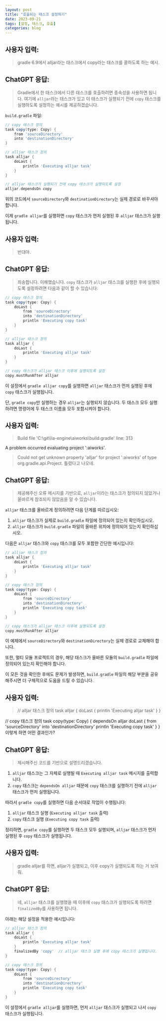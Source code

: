 ```yaml
---
layout: post
title: "호출되는 태스크 설정하기"
date: 2023-09-21
tags: [설정, 태스크, 호출]
categories: blog
---
```


## 사용자 입력:
> gradle 6.9에서 alljar라는 태스크에서 copy라는 태스크를 콜하도록 하는 예시.

## ChatGPT 응답:
> Gradle에서 한 태스크에서 다른 태스크를 호출하려면 종속성을 사용하면 됩니다. 여기에 `alljar`라는 태스크가 있고 이 태스크가 실행되기 전에 `copy` 태스크를 실행하도록 설정하는 예시를 제공하겠습니다.

`build.gradle` 파일:

```groovy
// copy 태스크 정의
task copy(type: Copy) {
    from 'sourceDirectory'
    into 'destinationDirectory'
}

// alljar 태스크 정의
task alljar {
    doLast {
        println 'Executing alljar task'
    }
}

// alljar 태스크가 실행되기 전에 copy 태스크가 실행되도록 설정
alljar.dependsOn copy
```

위의 코드에서 `sourceDirectory`와 `destinationDirectory`는 실제 경로로 바꾸셔야 합니다.

이제 `gradle alljar`를 실행하면 `copy` 태스크가 먼저 실행된 후 `alljar` 태스크가 실행됩니다.

## 사용자 입력:
> 반대야.

## ChatGPT 응답:
> 죄송합니다. 이해했습니다. `copy` 태스크가 `alljar` 태스크를 실행한 후에 실행되도록 설정하려면 다음과 같이 할 수 있습니다:

```groovy
// copy 태스크 정의
task copy(type: Copy) {
    doLast {
        from 'sourceDirectory'
        into 'destinationDirectory'
        println 'Executing copy task'
    }
}

// alljar 태스크 정의
task alljar {
    doLast {
        println 'Executing alljar task'
    }
}

// copy 태스크가 alljar 태스크 이후에 실행되도록 설정
copy.mustRunAfter alljar
```

이 설정에서 `gradle alljar copy`를 실행하면 `alljar` 태스크가 먼저 실행된 후에 `copy` 태스크가 실행됩니다. 

단, `gradle copy`만 실행하는 경우 `alljar`는 실행되지 않습니다. 두 태스크 모두 실행하려면 명령어에 두 태스크 이름을 모두 포함시켜야 합니다.

## 사용자 입력:
> Build file 'C:\git\lia-engine\aiworks\build.gradle' line: 313

A problem occurred evaluating project ':aiworks'.
> Could not get unknown property 'alljar' for project ':aiworks' of type org.gradle.api.Project. 틀렸다고 나오네.

## ChatGPT 응답:
> 제공해주신 오류 메시지를 기반으로, `alljar`이라는 태스크가 정의되지 않았거나 올바르게 참조되지 않았음을 알 수 있습니다. 

`alljar` 태스크를 올바르게 정의하려면 다음 단계를 따르십시오:

1. `alljar` 태스크가 실제로 `build.gradle` 파일에 정의되어 있는지 확인하십시오.
2. `alljar` 태스크가 `build.gradle` 파일의 올바른 위치에 정의되어 있는지 확인하십시오. 

다음은 `alljar` 태스크와 `copy` 태스크를 모두 포함한 간단한 예시입니다:

```groovy
// alljar 태스크 정의
task alljar {
    doLast {
        println 'Executing alljar task'
    }
}

// copy 태스크 정의
task copy(type: Copy) {
    doLast {
        from 'sourceDirectory'
        into 'destinationDirectory'
        println 'Executing copy task'
    }
}

// copy 태스크가 alljar 태스크 이후에 실행되도록 설정
copy.mustRunAfter alljar
```

이 예제에서 `sourceDirectory`와 `destinationDirectory`는 실제 경로로 교체해야 합니다.

또한, 멀티 모듈 프로젝트의 경우, 해당 태스크가 올바른 모듈의 `build.gradle` 파일에 정의되어 있는지 확인해야 합니다.

이 모든 것을 확인한 후에도 문제가 발생하면, `build.gradle` 파일의 해당 부분을 공유해주시면 더 구체적으로 도움을 드릴 수 있습니다.

## 사용자 입력:
> // alljar 태스크 정의
task alljar {
    doLast {
        println 'Executing alljar task'
    }
}

// copy 태스크 정의
task copy(type: Copy) {
    dependsOn alljar
    doLast {
        from 'sourceDirectory'
        into 'destinationDirectory'
        println 'Executing copy task'
    }
}
 이렇게 하면 어떤 결과인가?

## ChatGPT 응답:
> 제시해주신 코드를 기반으로 설명드리겠습니다.

1. `alljar` 태스크는 그 자체로 실행될 때 `Executing alljar task` 메시지를 출력합니다.
2. `copy` 태스크는 `dependsOn alljar` 때문에 `copy` 태스크를 실행하기 전에 `alljar` 태스크가 먼저 실행됩니다.

따라서 `gradle copy`를 실행하면 다음 순서대로 작업이 수행됩니다:
1. `alljar` 태스크 실행 (`Executing alljar task` 출력)
2. `copy` 태스크 실행 (`Executing copy task` 출력)

정리하면, `gradle copy`를 실행하면 두 태스크 모두 실행되며, `alljar` 태스크가 먼저 실행된 후 `copy` 태스크가 실행됩니다.

## 사용자 입력:
> gradle alljar를 하면, alljar가 실행되고, 이후 copy가 실행되도록 하는 거 보여줘.

## ChatGPT 응답:
> 네, `alljar` 태스크를 실행했을 때 이후에 `copy` 태스크가 실행되도록 하려면 `finalizedBy`를 사용하면 됩니다.

아래는 해당 설정을 적용한 예시입니다:

```groovy
// alljar 태스크 정의
task alljar {
    doLast {
        println 'Executing alljar task'
    }
    finalizedBy 'copy'  // alljar 태스크 실행 후에 copy 태스크가 실행됩니다.
}

// copy 태스크 정의
task copy(type: Copy) {
    doLast {
        from 'sourceDirectory'
        into 'destinationDirectory'
        println 'Executing copy task'
    }
}
```

이 설정에서 `gradle alljar`를 실행하면, 먼저 `alljar` 태스크가 실행되고 나서 `copy` 태스크가 실행됩니다.

